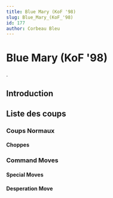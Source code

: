 ```yaml
---
title: Blue Mary (KoF '98)
slug: Blue_Mary_(KoF_'98)
id: 177
author: Corbeau Bleu
---
```


# Blue Mary (KoF '98)

.

## Introduction

## Liste des coups

### Coups Normaux

#### Choppes

### Command Moves

#### Special Moves

#### Desperation Move
